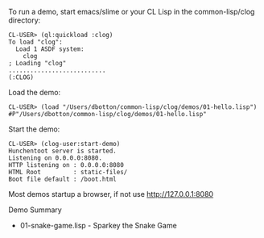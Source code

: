 

To run a demo, start emacs/slime or your CL Lisp in the common-lisp/clog directory:

```
CL-USER> (ql:quickload :clog)
To load "clog":
  Load 1 ASDF system:
    clog
; Loading "clog"
...........................
(:CLOG)
```

Load the demo:

```
CL-USER> (load "/Users/dbotton/common-lisp/clog/demos/01-hello.lisp")
#P"/Users/dbotton/common-lisp/clog/demos/01-hello.lisp"
```

Start the demo:

```
CL-USER> (clog-user:start-demo)
Hunchentoot server is started.
Listening on 0.0.0.0:8080.
HTTP listening on : 0.0.0.0:8080
HTML Root         : static-files/
Boot file default : /boot.html
```

Most demos startup a browser, if not use http://127.0.0.1:8080

Demo Summary

- 01-snake-game.lisp - Sparkey the Snake Game
